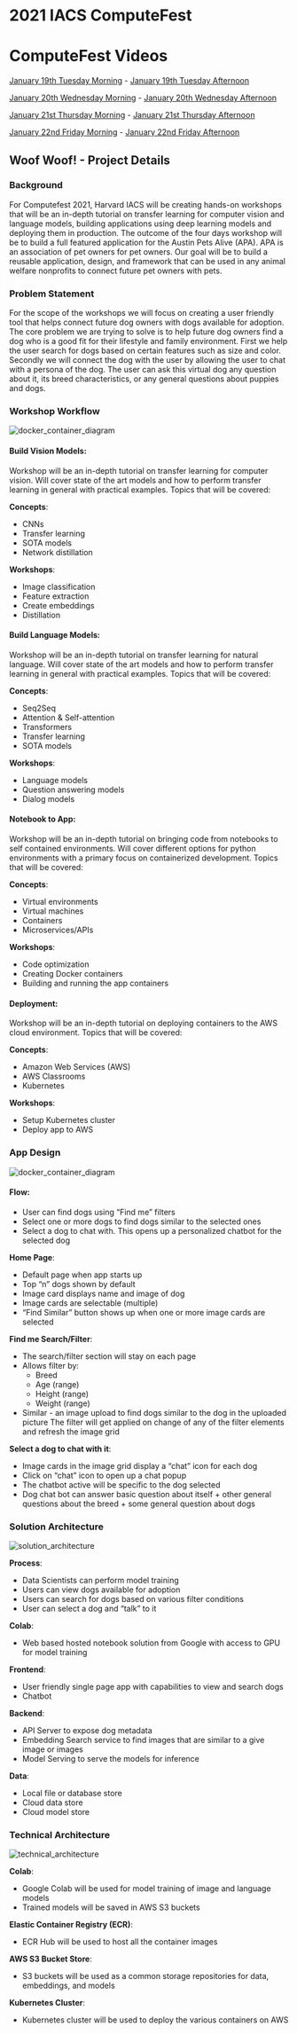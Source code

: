 # 2021 IACS ComputeFest

# ComputeFest Videos
[January 19th Tuesday Morning](https://harvard.zoom.us/rec/share/1vRaQNVCgZ69fGg9K98F9SoSlgz3iTOpD7HTpFD_tSToq_g_onUSzIPLndaxX2q5.OXnnK6l4f2sG93us) - 
[January 19th Tuesday Afternoon](https://harvard.zoom.us/rec/share/rpu8Chtpv7oVYpXNdwBK1xPhyIE4uR-DMMY3SM6-hEg1dKgzpeNaWjrj9hosJGDO.DD1aYyieR2VjQ1aT)

[January 20th Wednesday Morning](https://harvard.zoom.us/rec/share/3cisw4RBDKDWLX0j0F_q6Pmy9-XTEJgHEGd-Ve3YvodPlKPAyolkP_9aVEQL1hAT.WArYO2Br98ngtJ1u?startTime=1611154931000) - 
[January 20th Wednesday Afternoon](https://harvard.zoom.us/rec/share/2c1-KPljv05oa33XmJgbKaJ4RneFwdx-NzDdHKAFaQv78sQu6BSz1lLcFTN-ABbI.3D3-O5K1ml1m22hT?startTime=1611167499000)

[January 21st Thursday Morning](https://harvard.zoom.us/rec/share/Bg0lQ4zqdit7nysCz7enTd8kz_qBVYx3p8yAA359kE5dhQXbuk8mh7BwhH3YpmkP.13ahCQ4RefEfKdR4) - 
[January 21st Thursday Afternoon](https://harvard.zoom.us/rec/share/7vnr67X_XVuzKgb9jILmhJYCEqr-SX6-X_QYIh1_DuiB4aMIN5rkVjSwx-PBYbsF.wJGTxQO00-Y0ewPm?startTime=1611253924000)

[January 22nd Friday Morning](https://harvard.zoom.us/rec/share/RFA69-Rb-zoY_VLDb4YwD1iUKJ0LUZP4oQtVMQnLzSP-swy9QwOvKj4uMNLszeju.DNnG9BTGvQo0jWC1?startTime=1611327707000) - 
[January 22nd Friday Afternoon](https://harvard.zoom.us/rec/share/gkiq_L0bChhw8FUj704LpnIoLVP_ZTv7kjqrJi1rvzzA1zotrBZ6fXvV_3JGMLM_.XRttfMxtxTTEINr5?startTime=1611340332000)


## Woof Woof! - Project Details

### Background
For Computefest 2021, Harvard IACS will be creating hands-on workshops that will be an in-depth tutorial on transfer learning for computer vision and language models, building applications using deep learning models and deploying them in production. The outcome of the four days workshop will be to build a full featured application for the Austin Pets Alive (APA). APA is an association of pet owners for pet owners. Our goal will be to build a reusable application, design, and framework that can be used in any animal welfare nonprofits to connect future pet owners with pets.

### Problem Statement
For the scope of the workshops we will focus on creating a user friendly tool that helps connect future dog owners with dogs available for adoption. The core problem we are trying to solve is to help future dog owners find a dog who is a good fit for their lifestyle and family environment. First we help the user search for dogs based on certain features such as size and color. Secondly we will connect the dog with the user by allowing the user to chat with a persona of the dog. The user can ask this virtual dog any question about it, its breed characteristics, or any general questions about puppies and dogs.


### Workshop Workflow

![docker_container_diagram](./woof-woof-app/imgs/workshop_flow.png)

#### Build Vision Models:
Workshop will be an in-depth tutorial on transfer learning for computer vision. Will cover state of the art models and how to perform transfer learning in general with practical examples. Topics that will be covered:

**Concepts**:
- CNNs
- Transfer learning
- SOTA models
- Network distillation

**Workshops**:
- Image classification
- Feature extraction
- Create embeddings
- Distillation

#### Build Language Models:
Workshop will be an in-depth tutorial on transfer learning for natural language. Will cover state of the art models and how to perform transfer learning in general with practical examples. Topics that will be covered:

**Concepts**:
- Seq2Seq
- Attention & Self-attention
- Transformers
- Transfer learning
- SOTA models

**Workshops**:
- Language models
- Question answering models
- Dialog models

#### Notebook to App:
Workshop will be an in-depth tutorial on bringing code from notebooks to self contained environments. Will cover different options for python environments with a primary focus on containerized development. Topics that will be covered:

**Concepts**:
- Virtual environments
- Virtual machines
- Containers
- Microservices/APIs

**Workshops**:
- Code optimization
- Creating Docker containers
- Building and running the app containers

#### Deployment:
Workshop will be an in-depth tutorial on deploying containers to the AWS cloud environment. Topics that will be covered:

**Concepts**:
- Amazon Web Services (AWS)
- AWS Classrooms
- Kubernetes

**Workshops**:
- Setup Kubernetes cluster
- Deploy app to AWS


### App Design

![docker_container_diagram](./woof-woof-app/imgs/woof-woof-app-mockup.png)

#### Flow:
- User can find dogs using “Find me” filters
- Select one or more dogs to find dogs similar to the selected ones
- Select a dog to chat with. This opens up a personalized chatbot for the selected dog


**Home Page**:
- Default page when app starts up
- Top “n” dogs shown by default
- Image card displays name and image of dog
- Image cards are selectable (multiple)
- “Find Similar” button shows up when one or more image cards are selected

**Find me Search/Filter**:
- The search/filter section will stay on each page
- Allows filter by:
    - Breed 
    - Age (range)
    - Height (range)
    - Weight (range)
- Similar - an image upload to find dogs similar to the dog in the uploaded picture
The filter will get applied on change of any of the filter elements and refresh the image grid

**Select a dog to chat with it**:
- Image cards in the image grid display a “chat” icon for each dog
- Click on “chat” icon to open up a chat popup
- The chatbot active will be specific to the dog selected
- Dog chat bot can answer basic question about itself + other general questions about the breed + some general question about dogs

### Solution Architecture

![solution_architecture](./woof-woof-app/imgs/solution_architecture.png)

**Process**:
- Data Scientists can perform model training
- Users can view dogs available for adoption
- Users can search for dogs based on various filter conditions
- User can select a dog and “talk” to it

**Colab**:
- Web based hosted notebook solution from Google with access to GPU for model training

**Frontend**:
- User friendly single page app with capabilities to view and search dogs
- Chatbot

**Backend**:
- API Server to expose dog metadata
- Embedding Search service to find images that are similar to a give image or images
- Model Serving to serve the models for inference 

**Data**:
- Local file or database store
- Cloud data store
- Cloud model store


### Technical Architecture

![technical_architecture](./woof-woof-app/imgs/technical_architecture.png)

**Colab**:
- Google Colab will be used for model training of image and language models
- Trained models will be saved in AWS S3 buckets

**Elastic Container Registry (ECR)**:
- ECR Hub will be used to host all the container images

**AWS S3 Bucket Store**:
- S3 buckets will be used as a common storage repositories for data, embeddings, and models

**Kubernetes Cluster**:
- Kubernetes cluster will be used to deploy the various containers on AWS




